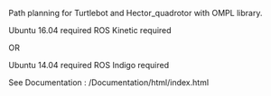 Path planning for Turtlebot and Hector_quadrotor with OMPL library.

Ubuntu 16.04 required
ROS Kinetic required

OR

Ubuntu 14.04 required
ROS Indigo required

See Documentation : /Documentation/html/index.html
